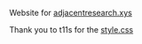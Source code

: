 Website for [adjacentresearch.xys](https://www.adjacentresearch.xyz) 

Thank you to t11s for the [style.css](https://github.com/transmissions11/transmissions11.github.io)
